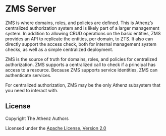 ZMS Server
=======================

ZMS is where domains, roles, and policies are defined. This is Athenz’s centralized authorization system and is likely part of a larger management system. In addition to allowing CRUD operations on the basic entities, ZMS provides an API to replicate the entities, per domain, to ZTS. It also can directly support the access check, both for internal management system checks, as well as a simple centralized deployment.

ZMS is the source of truth for domains, roles, and policies for centralized authorization. ZMS supports a centralized call to check if a principal has access to a resource. Because ZMS supports service identities, ZMS can authenticate services.

For centralized authorization, ZMS may be the only Athenz subsystem that you need to interact with.

## License

Copyright The Athenz Authors

Licensed under the [Apache License, Version 2.0](http://www.apache.org/licenses/LICENSE-2.0)
